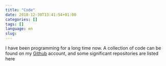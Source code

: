 ```yaml
---
title: "Code"
date: 2018-12-30T13:41:54+01:00
categories: []
tags: []
language: en
slug:
---
```


I have been programming for a long time now. A collection of code can be found on my 
[Github](https://github.com/jcfischer) account, and some significant repositories are listed
here

